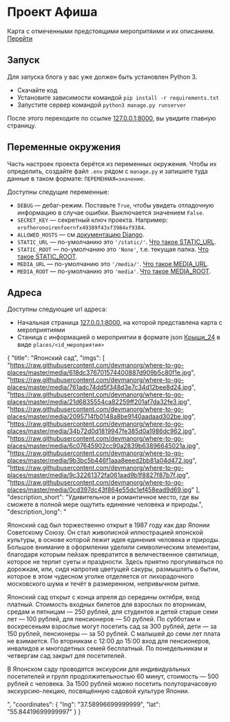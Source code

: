 # Проект Афиша

Карта с отмеченными предстоящими меропритяими и их описанием. [Перейти](http://traderdaniil.pythonanywhere.com/)

## Запуск

Для запуска блога у вас уже должен быть установлен Python 3.

- Скачайте код
- Установите зависимости командой `pip install -r requirements.txt`
- Запустите сервер командой `python3 manage.py runserver`

После этого переходите по ссылке [127.0.0.1:8000](http://127.0.0.1:8000), вы увидите главную страницу.

## Переменные окружения

Часть настроек проекта берётся из переменных окружения. Чтобы их определить, создайте файл `.env` рядом с `manage.py` и запишите туда данные в таком формате: `ПЕРЕМЕННАЯ=значение`.


Доступны следущие переменные:
- `DEBUG` — дебаг-режим. Поставьте `True`, чтобы увидеть отладочную информацию в случае ошибки. Выключается значением `False`.
- `SECRET_KEY` — секретный ключ проекта. Например: `erofheronoirenfoernfx49389f43xf3984xf9384`.
- `ALLOWED_HOSTS` — см [документацию Django](https://docs.djangoproject.com/en/3.1/ref/settings/#allowed-hosts).
- `STATIC_URL` — по-умолчанию это `'/static/'`. [Что такое STATIC_URL](https://docs.djangoproject.com/en/3.0/ref/settings/#std:setting-STATIC_URL).
- `STATIC_ROOT` — по-умолчанию это `'None'`, т.е. текущая папка. [Что такое STATIC_ROOT](https://docs.djangoproject.com/en/3.0/ref/settings/#std:setting-STATIC_ROOT).
- `MEDIA_URL` — по-умолчанию это `'/media/'`. [Что такое MEDIA_URL](https://docs.djangoproject.com/en/3.0/ref/settings/#std:setting-MEDIA_URL).
- `MEDIA_ROOT` — по-умолчанию это `'media'`. [Что такое MEDIA_ROOT](https://docs.djangoproject.com/en/3.0/ref/settings/#std:setting-MEDIA_ROOT). 

## Адреса

Доступны следующие url адреса:
- Начальная страница [127.0.0.1:8000](http://127.0.0.1:8000), на которой представлена карта с мероприятиями
- Станица с информацией о мероприятии в формате json [Крыши_24](http://127.0.0.1:8000/places/2) в виде `places/<id_мероприятия>`


{
    "title": "Японский сад",
    "imgs": [
        "https://raw.githubusercontent.com/devmanorg/where-to-go-places/master/media/618dc376701574400887d909b5c80f1e.jpg",
        "https://raw.githubusercontent.com/devmanorg/where-to-go-places/master/media/761adc74dd5f348d3e7c34d12bee8d24.jpg",
        "https://raw.githubusercontent.com/devmanorg/where-to-go-places/master/media/21d6835554ca82259ff201af7da32fe3.jpg",
        "https://raw.githubusercontent.com/devmanorg/where-to-go-places/master/media/2095714fb0148a8be9140aadaad302be.jpg",
        "https://raw.githubusercontent.com/devmanorg/where-to-go-places/master/media/34b72d0d1819947fe385d0a1986dc962.jpg",
        "https://raw.githubusercontent.com/devmanorg/where-to-go-places/master/media/6c07645902cc90a2839b63896645021a.jpg",
        "https://raw.githubusercontent.com/devmanorg/where-to-go-places/master/media/9b3bc5b446f1aaa8eeed2bb81a04d472.jpg",
        "https://raw.githubusercontent.com/devmanorg/where-to-go-places/master/media/9c32261372fa061aad9b1f8827f87b7f.jpg",
        "https://raw.githubusercontent.com/devmanorg/where-to-go-places/master/media/0cd397dc43f864e55dc1ef458ead9d69.jpg"
    ],
    "description_short": "Удивительное и романтичное место, где вы сможете в полной мере ощутить единение человека и природы.",
    "description_long": "<p>Японский сад был торжественно открыт в 1987 году как дар Японии Советскому Союзу. Он стал живописной иллюстрацией японской культуры, в основе которой лежит идея единения человека и природы. Большое внимание в оформлении уделили символическим элементам, благодаря которым пейзаж превратится в величественное святилище, которое не терпит суеты и праздности. Здесь приятно прогуливаться по дорожкам, или, сидя напротив цветущей сакуры, размышлять о бытии, которое в этом чудесном уголке отделяется от лихорадочного московского шума и течёт в размеренном, непривычном ритме.</p><p>Японский сад открыт с конца апреля до середины октября, вход платный. Стоимость входных билетов для взрослых по вторникам, средам и пятницам — 250 рублей, для студентов и детей старше семи лет — 100 рублей, для пенсионеров — 50 рублей. По субботам и воскресеньям взрослые могут посетить сад за 300 рублей, дети — за 150 рублей, пенсионеры — за 50 рублей. С малышей до семи лет плата не взимается. По вторникам с 12:00 до 15:00 вход для пенсионеров, инвалидов и многодетных семей бесплатный. По понедельникам и четвергам сад закрыт для посетителей.</p><p>В Японском саду проводятся экскурсии для индивидуальных посетителей и групп продолжительностью 60 минут, стоимость — 500 рублей с человека. За 1500 рублей можно посетить полуторачасовую экскурсию-лекцию, посвящённую садовой культуре Японии.</p>",
    "coordinates": {
        "lng": "37.58996699999999",
        "lat": "55.84419699999997"
    }
}

